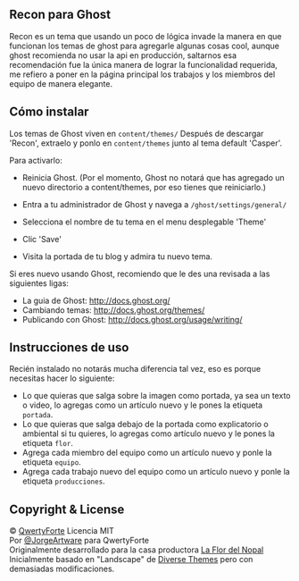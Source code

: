 ## Recon para Ghost

Recon es un tema que usando un poco de lógica invade la manera en que funcionan los temas de ghost para agregarle algunas cosas cool, aunque ghost recomienda no usar la api en producción, saltarnos esa recomendación fue la única manera de lograr la funcionalidad requerida, me refiero a poner en la página principal los trabajos y los miembros del equipo de manera elegante.

## Cómo instalar

Los temas de Ghost viven en `content/themes/`
Después de descargar 'Recon', extraelo y ponlo en `content/themes` junto al tema default 'Casper'.

Para activarlo:

 * Reinicia Ghost. (Por el momento, Ghost no notará que has agregado un nuevo directorio a content/themes, por eso tienes que reiniciarlo.)

 * Entra a tu administrador de Ghost y navega a `/ghost/settings/general/`

 * Selecciona el nombre de tu tema en el menu desplegable 'Theme'

 * Clic 'Save'

 * Visita la portada de tu blog y admira tu nuevo tema.

Si eres nuevo usando Ghost, recomiendo que le des una revisada a las siguientes ligas:
 * La guia de Ghost: http://docs.ghost.org/
 * Cambiando temas: http://docs.ghost.org/themes/
 * Publicando con Ghost: http://docs.ghost.org/usage/writing/

## Instrucciones de uso

Recién instalado no notarás mucha diferencia tal vez, eso es porque necesitas hacer lo siguiente:

 * Lo que quieras que salga sobre la imagen como portada, ya sea un texto o video, lo agregas como un artículo nuevo y le pones la etiqueta `portada`.
 * Lo que quieras que salga debajo de la portada como explicatorio o ambiental si tu quieres, lo agregas como artículo nuevo y le pones la etiqueta `flor`.
 * Agrega cada miembro del equipo como un artículo nuevo y ponle la etiqueta `equipo`.
 * Agrega cada trabajo nuevo del equipo como un artículo nuevo y ponle la etiqueta `producciones`.
 

## Copyright & License

© [QwertyForte](https://qwertyforte.com) Licencia MIT  
Por [@JorgeArtware](https://twitter.com/jorgeartware) para QwertyForte  
Originalmente desarrollado para la casa productora [La Flor del Nopal](http://laflordelnopal.com)  
Inicialmente basado en "Landscape" de [Diverse Themes](http://diversethemes.com) pero con demasiadas modificaciones.  
